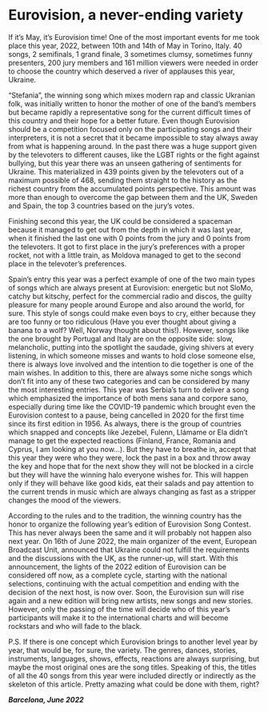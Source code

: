&nbsp;

# Eurovision, a never-ending variety

If it’s May, it’s Eurovision time! One of the most important events for me took place this year, 2022, between 10th and 14th of May in Torino, Italy. 40 songs, 2 semifinals, 1 grand finale, 3 sometimes clumsy, sometimes funny presenters, 200 jury members and 161 million viewers were needed in order to choose the country which deserved a river of applauses this year, Ukraine. 

“Stefania”, the winning song which mixes modern rap and classic Ukranian folk, was initially written to honor the mother of one of the band’s members but became rapidly a representative song for the current difficult times of this country and their hope for a better future. Even though Eurovision should be a competition focused only on the participating songs and their interpreters, it is not a secret that it became impossible to stay always away from what is happening around. In the past there was a huge support given by the televoters to different causes, like the LGBT rights or the fight against bullying, but this year there was an unseen gathering of sentiments for Ukraine. This materialized in 439 points given by the televoters out of a maximum possible of 468, sending them straight to the history as the richest country from the accumulated points perspective. This amount was more than enough to overcome the gap between them and the UK, Sweden and Spain, the top 3 countries based on the jury’s votes. 

Finishing second this year, the UK could be considered a spaceman because it managed to get out from the depth in which it was last year, when it finished the last one with 0 points from the jury and 0 points from the televoters. It got to first place in the jury’s preferences with a proper rocket, not with a little train, as Moldova managed to get to the second place in the televoter’s preferences. 

Spain’s entry this year was a perfect example of one of the two main types of songs which are always present at Eurovision: energetic but not SloMo, catchy but kitschy, perfect for the commercial radio and discos, the guilty pleasure for many people around Europe and also around the world, for sure. This style of songs could make even boys to cry, either because they are too funny or too ridiculous (Have you ever thought about giving a banana to a wolf? Well, Norway thought about this!). However, songs like the one brought by Portugal and Italy are on the opposite side: slow, melancholic, putting into the spotlight the saudade, giving shivers at every listening, in which someone misses and wants to hold close someone else, there is always love involved and the intention to die together is one of the main wishes. 
In addition to this, there are always some niche songs which don’t fit into any of these two categories and can be considered by many the most interesting entries. This year was Serbia’s turn to deliver a song which emphasized the importance of both mens sana and corpore sano, especially during time like the COVID-19 pandemic which brought even the Eurovision contest to a pause, being cancelled in 2020 for the first time since its first edition in 1956. As always, there is the group of countries which snapped and concepts like Jezebel, Fulenn, Llámame or Ela didn’t manage to get the expected reactions (Finland, France, Romania and Cyprus, I am looking at you now...). But they have to breathe in, accept that this year they were who they were, lock the past in a box and throw away the key and hope that for the next show they will not be blocked in a circle but they will have the winning halo everyone wishes for. This will happen only if they will behave like good kids, eat their salads and pay attention to the current trends in music which are always changing as fast as a stripper changes the mood of the viewers.

According to the rules and to the tradition, the winning country has the honor to organize the following year’s edition of Eurovision Song Contest. This has never always been the same and it will probably not happen also next year. On 16th of June 2022, the main organizer of the event, European Broadcast Unit, announced that Ukraine could not fulfill the requirements and the discussions with the UK, as the runner-up, will start. With this announcement, the lights of the 2022 edition of Eurovision can be considered off now, as a complete cycle, starting with the national selections, continuing with the actual competition and ending with the decision of the next host, is now over. Soon, the Eurovision sun will rise again and a new edition will bring new artists, new songs and new stories. However, only the passing of the time will decide who of this year’s participants will make it to the international charts and will become rockstars and who will fade to the black.

P.S. If there is one concept which Eurovision brings to another level year by year, that would be, for sure, the variety. The genres, dances, stories, instruments, languages, shows, effects, reactions are always surprising, but maybe the most original ones are the song titles. Speaking of this, the titles of all the 40 songs from this year were included directly or indirectly as the skeleton of this article. Pretty amazing what could be done with them, right?
 
 
***Barcelona, June 2022*** 
